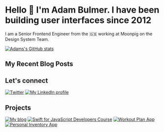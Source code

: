 # Hello 👋 I'm Adam Bulmer. I have been building user interfaces since 2012

I am a Senior Frontend Engineer from the 🇬🇧 working at Moonpig on the Design System Team.

[![Adams's GitHub stats](https://github-readme-stats.vercel.app/api?username=mintuz&count_private=true&show_icons=true&theme=highcontrast)](https://github.com/anuraghazra/github-readme-stats)

## My Recent Blog Posts

<!-- BLOG-POST-LIST:START -->
<!-- BLOG-POST-LIST:END -->

## Let's connect

[![Twitter](https://img.shields.io/badge/twitter-blue.svg?&style=for-the-badge&logo=twitter&logoColor=white)](http://twitter.com/mintuz)
[![My LinkedIn profile](https://img.shields.io/badge/linkedin-%230077B5.svg?&style=for-the-badge&logo=linkedin&logoColor=white)](https://www.linkedin.com/in/adambulmer)

## Projects

[![My blog](https://img.shields.io/badge/Personal%20Website-mintuz.com-%234c35ca)](https://mintuz.com)
[![Swift for JavaScript Developers Course](https://img.shields.io/badge/Online%20Course-swiftforjs.dev-%23DB2877)](https://swiftforjs.dev)
[![Workout Plan App](https://img.shields.io/badge/App-workoutplan.app-%234c35ca)](https://workoutplan.app)
[![Personal Inventory App](https://img.shields.io/badge/App-belongings.app-%231d71ec)](https://belongings.app)
